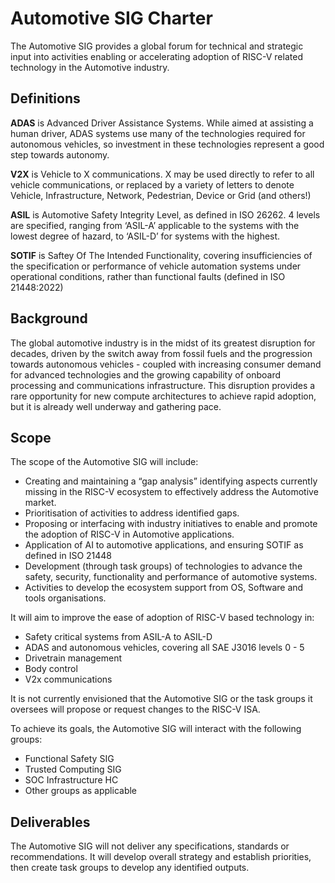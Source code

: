 # Automotive SIG Charter
The Automotive SIG provides a global forum for technical and strategic input into activities enabling or accelerating adoption of RISC-V related technology in the Automotive industry.

## Definitions

**ADAS** is Advanced Driver Assistance Systems. While aimed at assisting a human driver, ADAS systems use many of the technologies required for autonomous vehicles, so investment in these technologies represent a good step towards autonomy.

**V2X** is Vehicle to X communications. X may be used directly to refer to all vehicle communications, or replaced by a variety of letters to denote Vehicle, Infrastructure, Network, Pedestrian, Device or Grid (and others!)

**ASIL** is Automotive Safety Integrity Level, as defined in ISO 26262. 4 levels are specified, ranging from ‘ASIL-A’ applicable to the systems with the lowest degree of hazard, to ‘ASIL-D’ for systems with the highest.

**SOTIF** is Saftey Of The Intended Functionality, covering insufficiencies of the specification or performance of vehicle automation systems under operational conditions, rather than functional faults (defined in ISO 21448:2022)

## Background

The global automotive industry is in the midst of its greatest disruption for decades, driven by the switch away from fossil fuels and the progression towards autonomous vehicles - coupled with increasing consumer demand for advanced technologies and the growing capability of onboard processing and communications infrastructure. This disruption provides a rare opportunity for new compute architectures to achieve rapid adoption, but it is already well underway and gathering pace.

## Scope

The scope of the Automotive SIG will include:

- Creating and maintaining a “gap analysis” identifying aspects currently missing in the RISC-V ecosystem to effectively address the Automotive market. 
- Prioritisation of activities to address identified gaps.
- Proposing or interfacing with industry initiatives to enable and promote the adoption of RISC-V in Automotive applications.
- Application of AI to automotive applications, and ensuring SOTIF as defined in ISO 21448
- Development (through task groups) of technologies to advance the safety, security, functionality and performance of automotive systems.
- Activities to develop the ecosystem support from OS, Software and tools organisations.

It will aim to improve the ease of adoption of RISC-V based technology in:

- Safety critical systems from ASIL-A to ASIL-D
- ADAS and autonomous vehicles, covering all SAE J3016 levels 0 - 5
- Drivetrain management
- Body control
- V2x communications

It is not currently envisioned that the Automotive SIG or the task groups it oversees will propose or request changes to the RISC-V ISA.

To achieve its goals, the Automotive SIG will interact with the following groups:
- Functional Safety SIG
- Trusted Computing SIG
- SOC Infrastructure HC
- Other groups as applicable
 
## Deliverables

The Automotive SIG will not deliver any specifications, standards or recommendations. It will develop overall strategy and establish priorities, then create task groups to develop any identified outputs.
